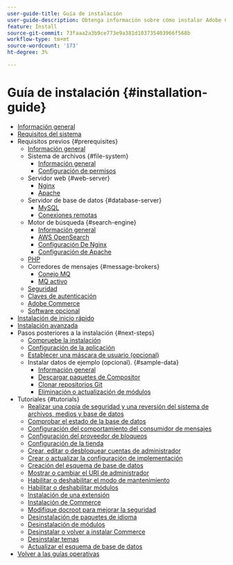 ```yaml
---
user-guide-title: Guía de instalación
user-guide-description: Obtenga información sobre cómo instalar Adobe Commerce para implementaciones locales.
feature: Install
source-git-commit: 73faaa2a3b9ce773e9a381d103735403966f568b
workflow-type: tm+mt
source-wordcount: '173'
ht-degree: 3%

---
```



# Guía de instalación {#installation-guide}

- [Información general](overview.md)
- [Requisitos del sistema](system-requirements.md)
- Requisitos previos {#prerequisites}
   - [Información general](prerequisites/overview.md)
   - Sistema de archivos {#file-system}
      - [Información general](prerequisites/file-system/overview.md)
      - [Configuración de permisos](prerequisites/file-system/configure-permissions.md)
   - Servidor web {#web-server}
      - [Nginx](prerequisites/web-server/nginx.md)
      - [Apache](prerequisites/web-server/apache.md)
   - Servidor de base de datos {#database-server}
      - [MySQL](prerequisites/database/mysql.md)
      - [Conexiones remotas](prerequisites/database/mysql-remote.md)
   - Motor de búsqueda {#search-engine}
      - [Información general](prerequisites/search-engine/overview.md)
      - [AWS OpenSearch](prerequisites/search-engine/aws-opensearch.md)
      - [Configuración De Nginx](prerequisites/search-engine/configure-nginx.md)
      - [Configuración de Apache](prerequisites/search-engine/configure-apache.md)
   - [PHP](prerequisites/php-settings.md)
   - Corredores de mensajes {#message-brokers}
      - [Conejo MQ](prerequisites/rabbitmq.md)
      - [MQ activo](prerequisites/activemq.md)
   - [Seguridad](prerequisites/security.md)
   - [Claves de autenticación](prerequisites/authentication-keys.md)
   - [Adobe Commerce](prerequisites/commerce.md)
   - [Software opcional](prerequisites/optional-software.md)
- [Instalación de inicio rápido](composer.md)
- [Instalación avanzada](advanced.md)
- Pasos posteriores a la instalación {#next-steps}
   - [Compruebe la instalación](next-steps/verify.md)
   - [Configuración de la aplicación](next-steps/configuration.md)
   - [Establecer una máscara de usuario (opcional)](next-steps/set-umask.md)
   - Instalar datos de ejemplo (opcional). {#sample-data}
      - [Información general](sample-data/overview.md)
      - [Descargar paquetes de Compositor](sample-data/composer-packages.md)
      - [Clonar repositorios Git](sample-data/git-repositories.md)
      - [Eliminación o actualización de módulos](sample-data/remove-or-update.md)
- Tutoriales {#tutorials}
   - [Realizar una copia de seguridad y una reversión del sistema de archivos, medios y base de datos](tutorials/backup.md)
   - [Comprobar el estado de la base de datos](tutorials/database-status.md)
   - [Configuración del comportamiento del consumidor de mensajes](tutorials/message-consumers.md)
   - [Configuración del proveedor de bloqueos](tutorials/lock-provider.md)
   - [Configuración de la tienda](tutorials/store.md)
   - [Crear, editar o desbloquear cuentas de administrador](tutorials/admin.md)
   - [Crear o actualizar la configuración de implementación](tutorials/deployment.md)
   - [Creación del esquema de base de datos](tutorials/database.md)
   - [Mostrar o cambiar el URI de administrador](tutorials/admin-uri.md)
   - [Habilitar o deshabilitar el modo de mantenimiento](tutorials/maintenance-mode.md)
   - [Habilitar o deshabilitar módulos](tutorials/manage-modules.md)
   - [Instalación de una extensión](tutorials/extensions.md)
   - [Instalación de Commerce](tutorials/install.md)
   - [Modifique docroot para mejorar la seguridad](tutorials/docroot.md)
   - [Desinstalación de paquetes de idioma](tutorials/language-packages.md)
   - [Desinstalación de módulos](tutorials/uninstall-modules.md)
   - [Desinstalar o volver a instalar Commerce](tutorials/uninstall.md)
   - [Desinstalar temas](tutorials/themes.md)
   - [Actualizar el esquema de base de datos](tutorials/database-upgrade.md)
- [Volver a las guías operativas](https://experienceleague.adobe.com/docs/commerce-operations/operational-guides/home.html)
